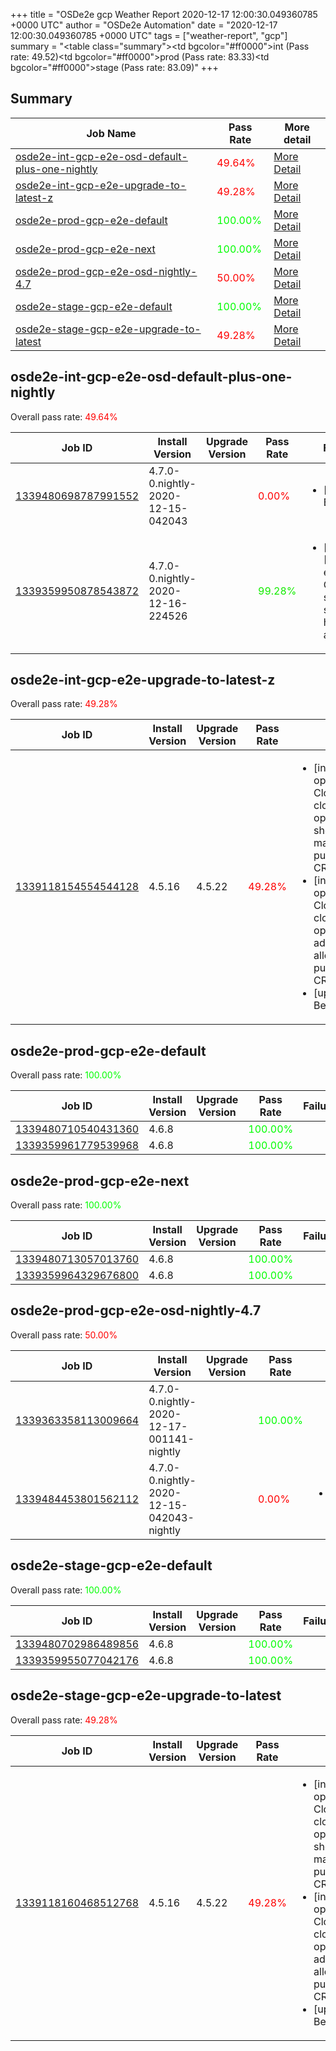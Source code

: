 +++
title = "OSDe2e gcp Weather Report 2020-12-17 12:00:30.049360785 +0000 UTC"
author = "OSDe2e Automation"
date = "2020-12-17 12:00:30.049360785 +0000 UTC"
tags = ["weather-report", "gcp"]
summary = "<table class=\"summary\"><tr><td bgcolor=\"#ff0000\"></td><td>int (Pass rate: 49.52)</td></tr><tr><td bgcolor=\"#ff0000\"></td><td>prod (Pass rate: 83.33)</td></tr><tr><td bgcolor=\"#ff0000\"></td><td>stage (Pass rate: 83.09)</td></tr></table>"
+++
## Summary

| Job Name | Pass Rate | More detail |
|----------|-----------|-------------|
|[osde2e-int-gcp-e2e-osd-default-plus-one-nightly](https://prow.svc.ci.openshift.org/?job=osde2e-int-gcp-e2e-osd-default-plus-one-nightly)| <span style="color:#ff0000;">49.64%</span>|[More Detail](#osde2e-int-gcp-e2e-osd-default-plus-one-nightly)|
|[osde2e-int-gcp-e2e-upgrade-to-latest-z](https://prow.svc.ci.openshift.org/?job=osde2e-int-gcp-e2e-upgrade-to-latest-z)| <span style="color:#ff0000;">49.28%</span>|[More Detail](#osde2e-int-gcp-e2e-upgrade-to-latest-z)|
|[osde2e-prod-gcp-e2e-default](https://prow.svc.ci.openshift.org/?job=osde2e-prod-gcp-e2e-default)| <span style="color:#01fe00;">100.00%</span>|[More Detail](#osde2e-prod-gcp-e2e-default)|
|[osde2e-prod-gcp-e2e-next](https://prow.svc.ci.openshift.org/?job=osde2e-prod-gcp-e2e-next)| <span style="color:#01fe00;">100.00%</span>|[More Detail](#osde2e-prod-gcp-e2e-next)|
|[osde2e-prod-gcp-e2e-osd-nightly-4.7](https://prow.svc.ci.openshift.org/?job=osde2e-prod-gcp-e2e-osd-nightly-4.7)| <span style="color:#ff0000;">50.00%</span>|[More Detail](#osde2e-prod-gcp-e2e-osd-nightly-4.7)|
|[osde2e-stage-gcp-e2e-default](https://prow.svc.ci.openshift.org/?job=osde2e-stage-gcp-e2e-default)| <span style="color:#01fe00;">100.00%</span>|[More Detail](#osde2e-stage-gcp-e2e-default)|
|[osde2e-stage-gcp-e2e-upgrade-to-latest](https://prow.svc.ci.openshift.org/?job=osde2e-stage-gcp-e2e-upgrade-to-latest)| <span style="color:#ff0000;">49.28%</span>|[More Detail](#osde2e-stage-gcp-e2e-upgrade-to-latest)|



## osde2e-int-gcp-e2e-osd-default-plus-one-nightly

Overall pass rate: <span style="color:#ff0000;">49.64%</span>

| Job ID | Install Version | Upgrade Version | Pass Rate | Failures |
|--------|-----------------|-----------------|-----------|----------|
[1339480698787991552](https://prow.ci.openshift.org/view/gs/origin-ci-test/logs/osde2e-int-gcp-e2e-osd-default-plus-one-nightly/1339480698787991552) | 4.7.0-0.nightly-2020-12-15-042043 |  | <span style="color:#ff0000;">0.00%</span>|<ul><li>[install] BeforeSuite</li></ul>
[1339359950878543872](https://prow.ci.openshift.org/view/gs/origin-ci-test/logs/osde2e-int-gcp-e2e-osd-default-plus-one-nightly/1339359950878543872) | 4.7.0-0.nightly-2020-12-16-224526 |  | <span style="color:#13ec00;">99.28%</span>|<ul><li>[install] [Suite: e2e] Cluster state should have no alerts</li></ul>



## osde2e-int-gcp-e2e-upgrade-to-latest-z

Overall pass rate: <span style="color:#ff0000;">49.28%</span>

| Job ID | Install Version | Upgrade Version | Pass Rate | Failures |
|--------|-----------------|-----------------|-----------|----------|
[1339118154554544128](https://prow.ci.openshift.org/view/gs/origin-ci-test/logs/osde2e-int-gcp-e2e-upgrade-to-latest-z/1339118154554544128) | 4.5.16 | 4.5.22 | <span style="color:#ff0000;">49.28%</span>|<ul><li>[install] [Suite: operators] CloudIngressOperator cloud-ingress-operator admin should be allowed to manage publishingstrategies CR</li><li>[install] [Suite: operators] CloudIngressOperator cloud-ingress-operator dedicated admin should not be allowed to manage publishingstrategies CR</li><li>[upgrade] BeforeSuite</li></ul>



## osde2e-prod-gcp-e2e-default

Overall pass rate: <span style="color:#01fe00;">100.00%</span>

| Job ID | Install Version | Upgrade Version | Pass Rate | Failures |
|--------|-----------------|-----------------|-----------|----------|
[1339480710540431360](https://prow.ci.openshift.org/view/gs/origin-ci-test/logs/osde2e-prod-gcp-e2e-default/1339480710540431360) | 4.6.8 |  | <span style="color:#01fe00;">100.00%</span>|
[1339359961779539968](https://prow.ci.openshift.org/view/gs/origin-ci-test/logs/osde2e-prod-gcp-e2e-default/1339359961779539968) | 4.6.8 |  | <span style="color:#01fe00;">100.00%</span>|



## osde2e-prod-gcp-e2e-next

Overall pass rate: <span style="color:#01fe00;">100.00%</span>

| Job ID | Install Version | Upgrade Version | Pass Rate | Failures |
|--------|-----------------|-----------------|-----------|----------|
[1339480713057013760](https://prow.ci.openshift.org/view/gs/origin-ci-test/logs/osde2e-prod-gcp-e2e-next/1339480713057013760) | 4.6.8 |  | <span style="color:#01fe00;">100.00%</span>|
[1339359964329676800](https://prow.ci.openshift.org/view/gs/origin-ci-test/logs/osde2e-prod-gcp-e2e-next/1339359964329676800) | 4.6.8 |  | <span style="color:#01fe00;">100.00%</span>|



## osde2e-prod-gcp-e2e-osd-nightly-4.7

Overall pass rate: <span style="color:#ff0000;">50.00%</span>

| Job ID | Install Version | Upgrade Version | Pass Rate | Failures |
|--------|-----------------|-----------------|-----------|----------|
[1339363358113009664](https://prow.ci.openshift.org/view/gs/origin-ci-test/logs/osde2e-prod-gcp-e2e-osd-nightly-4.7/1339363358113009664) | 4.7.0-0.nightly-2020-12-17-001141-nightly |  | <span style="color:#01fe00;">100.00%</span>|
[1339484453801562112](https://prow.ci.openshift.org/view/gs/origin-ci-test/logs/osde2e-prod-gcp-e2e-osd-nightly-4.7/1339484453801562112) | 4.7.0-0.nightly-2020-12-15-042043-nightly |  | <span style="color:#ff0000;">0.00%</span>|<ul><li>[install] BeforeSuite</li></ul>



## osde2e-stage-gcp-e2e-default

Overall pass rate: <span style="color:#01fe00;">100.00%</span>

| Job ID | Install Version | Upgrade Version | Pass Rate | Failures |
|--------|-----------------|-----------------|-----------|----------|
[1339480702986489856](https://prow.ci.openshift.org/view/gs/origin-ci-test/logs/osde2e-stage-gcp-e2e-default/1339480702986489856) | 4.6.8 |  | <span style="color:#01fe00;">100.00%</span>|
[1339359955077042176](https://prow.ci.openshift.org/view/gs/origin-ci-test/logs/osde2e-stage-gcp-e2e-default/1339359955077042176) | 4.6.8 |  | <span style="color:#01fe00;">100.00%</span>|



## osde2e-stage-gcp-e2e-upgrade-to-latest

Overall pass rate: <span style="color:#ff0000;">49.28%</span>

| Job ID | Install Version | Upgrade Version | Pass Rate | Failures |
|--------|-----------------|-----------------|-----------|----------|
[1339118160468512768](https://prow.ci.openshift.org/view/gs/origin-ci-test/logs/osde2e-stage-gcp-e2e-upgrade-to-latest/1339118160468512768) | 4.5.16 | 4.5.22 | <span style="color:#ff0000;">49.28%</span>|<ul><li>[install] [Suite: operators] CloudIngressOperator cloud-ingress-operator admin should be allowed to manage publishingstrategies CR</li><li>[install] [Suite: operators] CloudIngressOperator cloud-ingress-operator dedicated admin should not be allowed to manage publishingstrategies CR</li><li>[upgrade] BeforeSuite</li></ul>



